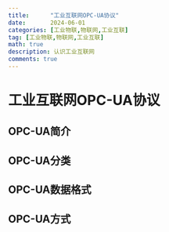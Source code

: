 ```yaml
---
title:      "工业互联网OPC-UA协议"
date:       2024-06-01
categories: [工业物联,物联网,工业互联]
tag: [工业物联,物联网,工业互联]
math: true
description: 认识工业互联网
comments: true
---
```


# 工业互联网OPC-UA协议
## OPC-UA简介
## OPC-UA分类
## OPC-UA数据格式
## OPC-UA方式